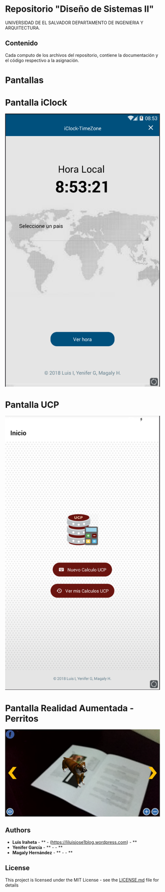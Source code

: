 # Repositorio "Diseño de Sistemas II"

UNIVERSIDAD DE EL SALVADOR
DEPARTAMENTO DE INGENIERIA Y ARQUITECTURA.


## Contenido

Cada computo de los archivos del repositorio, contiene la documentación y el código respectivo a la asignación.


# Pantallas

# Pantalla iClock
![alt text](/Capturas/iclock.PNG)

# Pantalla UCP
![alt text](/Capturas/ucp.PNG)

# Pantalla Realidad Aumentada - Perritos
![alt text](/Capturas/RA.png)




## Authors

* **Luis Iraheta** - **  - (https://liluisjose1blog.wordpress.com) - **
* **Yenifer García** - **  -  - **
* **Magaly Hernández** - **  -  - **


## License

This project is licensed under the MIT License - see the [LICENSE.md](LICENSE.md) file for details

